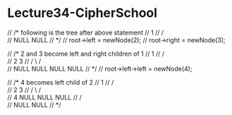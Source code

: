 # Lecture34-CipherSchool
// /* following is the tree after above statement
//         1
//        /  \
//      NULL NULL
//     */
//     root->left = newNode(2);
//     root->right = newNode(3);
 
//     /* 2 and 3 become left and right children of 1
//             1
//            / \
//           2   3
//          / \ / \
//     NULL NULL NULL NULL
//     */
//     root->left->left = newNode(4);
 
//     /* 4 becomes left child of 2
//          1
//         / \
//        2   3
//       /  \ / \
//      4 NULL NULL NULL
//      /   \
//     NULL NULL
//     */
